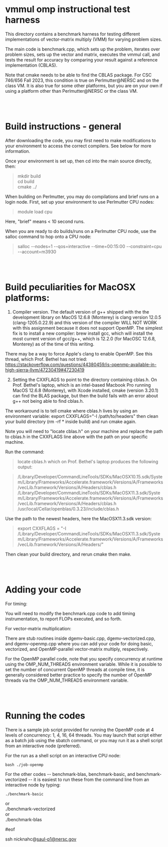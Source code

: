 # vmmul omp instructional test harness

This directory contains a benchmark harness for testing different implementations of
vector-matrix multiply (VMM) for varying problem sizes.

The main code is benchmark.cpp, which sets up the problem, iterates over problem
sizes, sets up the vector and matrix, executes the vmmul call, and tests the
result for accuracy by comparing your result against a reference implementation (CBLAS).

Note that cmake needs to be able to find the CBLAS package. For CSC 746/656 Fall 2023,
this condition is true on Perlmutter@NERSC and on the class VM. It is also true for some
other platforms, but you are on your own if using a platform other than Perlmutter@NERSC
or the class VM.

<br></br>

# Build instructions - general

After downloading the code, you may first need to make modifications to your environment to access the correct compilers. See below for more information.

Once your environment is set up, then cd into the main source directly, then:

> mkdir build  
> cd build  
> cmake ../  

When building on Perlmutter, you may do compilations and brief runs on a login node.  First, 
set up your environment to use Perlmutter CPU nodes:

> module load cpu

Here, "brief" means < 10 second runs.

When you are ready to do builds/runs on a Perlmutter CPU node, use the salloc command to hop onto a CPU node:

> salloc --nodes=1 --qos=interactive --time=00:15:00 --constraint=cpu --account=m3930

<br></br>

# Build peculiarities for MacOSX platforms:

1. Compiler version. The default version of g++ shipped with the the development library on MacOS 12.6.8 (Monterey) is clang version 12.0.5 (clang-1205.0.22.9) and this version of the compiler WILL NOT WORK with this assignment because it does not support OpenMP. The simplest fix is to install a new compiler: brew install gcc, which will install the most current version of gcc/g++, which is 12.2.0 (for MacOSC 12.6.8, Monterey) as of the time of this writing.

There may be a way to force Apple's clang to enable OpenMP. See this thread, which Prof. Bethel has not tried: https://stackoverflow.com/questions/44380459/is-openmp-available-in-high-sierra-llvm/47230419#47230419

2. Setting the CXXFLAGS to point to the directory containing cblas.h.
On Prof. Bethel's laptop, which is an intel-based Macbook Pro running MacOS 12.6.8 (Monterey), with
Xcode installed, cmake (version 3.20.1) can find the BLAS package, but then the build fails with
an error about g++ not being able to find cblas.h.

The workaround is to tell cmake where cblas.h lives by using an environment variable:
export CXXFLAGS="-I /path/to/headers"
then clean your build directory (rm -rf * inside build) and run cmake again. 

Note you will need to "locate cblas.h" on your machine and replace the path to cblas.h
in the CXXFLAGS line above with the path on your specific machine.

Run the command:
> locate cblas.h
which on Prof. Bethel's laptop produces the following output:

> /Library/Developer/CommandLineTools/SDKs/MacOSX10.15.sdk/System/Library/Frameworks/Accelerate.framework/Versions/A/Frameworks/vecLib.framework/Versions/A/Headers/cblas.h
> /Library/Developer/CommandLineTools/SDKs/MacOSX11.3.sdk/System/Library/Frameworks/Accelerate.framework/Versions/A/Frameworks/vecLib.framework/Versions/A/Headers/cblas.h
> /usr/local/Cellar/openblas/0.3.23/include/cblas.h

Use the path to the newest headers, here the MacOSX11.3.sdk version:
> export CXXFLAGS = "-I /Library/Developer/CommandLineTools/SDKs/MacOSX11.3.sdk/System/Library/Frameworks/Accelerate.framework/Versions/A/Frameworks/vecLib.framework/Versions/A/Headers/"

Then clean your build directory, and rerun cmake then make.

<br></br>

# Adding your code

For timing:

You will need to modify the benchmark.cpp code to add timing instrumentation, to 
report FLOPs executed, and so forth.


For vector-matrix multiplication:

There are stub routines inside dgemv-basic.cpp, dgemv-vectorized.cpp, and dgemv-openmp.cpp where you can add your code for doing basic, vectorized, and OpenMP-parallel vector-matrix multiply, respectively.

For the OpenMP parallel code, note that you specify concurrency at runtime using
the OMP_NUM_THREADS environment variable. While it is possible to set the number of
concurrent OpenMP threads at compile time, it is generally considered better practice to
specify the number of OpenMP threads via the OMP_NUM_THREADS environment variable.

<br></br>

# Running the codes

There is a sample job script provided for running the OpenMP code at 4 levels of concurrency: 1, 4, 16, 64 threads. You may launch that script either as a batch job using the sbatch command, or you may run it as a shell script from an interactive node (preferred).

For the run as a shell script on an interactive CPU node:

    bash ./job-openmp

For the other codes -- benchmark-blas, benchmark-basic, and benchmark-vectorized -- it is easiest to run these from the command line from an interactive node by typing:

    ./benchmark-basic  
or  
    ./benchmark-vectorized  
or  
    ./benchmark-blas  

#eof

ssh nicknahc@saul-p1@nersc.gov